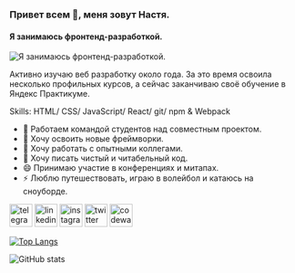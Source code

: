 ### Привет всем 👋, меня зовут Настя.
#### Я занимаюсь фронтенд-разработкой.
![Я занимаюсь фронтенд-разработкой.](https://scanca.net/netcat_files/214/368/h_7df64f6b464cae9a1df5f01ef8afa045)

Активно изучаю веб разработку около года. За это время освоила несколько профильных курсов, а сейчас заканчиваю своё обучение в Яндекс Практикуме.

Skills:  HTML/ CSS/ JavaScript/ React/ git/ npm & Webpack

- 🔭 Работаем командой студентов над совместным проектом. 
- 🌱 Хочу освоить новые фреймворки.
- 👯 Хочу работать с опытными коллегами. 
- 🤔 Хочу писать чистый и читабельный код.
- 😄 Принимаю участие в конференциях и митапах. 
- ⚡ Люблю путешествовать, играю в волейбол и катаюсь на сноуборде.


[<img src='https://cdn.jsdelivr.net/npm/simple-icons@3.0.1/icons/telegram.svg' alt='telegram' height='40'>](https://t.me/nastyaa_l)  [<img src='https://cdn.jsdelivr.net/npm/simple-icons@3.0.1/icons/linkedin.svg' alt='linkedin' height='40'>](https://www.linkedin.com/in/https://www.linkedin.com/in/анастасия-люгаева-a846071b2//)  [<img src='https://cdn.jsdelivr.net/npm/simple-icons@3.0.1/icons/instagram.svg' alt='instagram' height='40'>](https://www.instagram.com/nastyaa.l/)  [<img src='https://cdn.jsdelivr.net/npm/simple-icons@3.0.1/icons/twitter.svg' alt='twitter' height='40'>](https://twitter.com/nastyaa_l)  [<img src='https://cdn.jsdelivr.net/npm/simple-icons@3.0.1/icons/codewars.svg' alt='codewars' height='40'>](https://www.codewars.com/users/nastyaa-l)  

[![Top Langs](https://github-readme-stats.vercel.app/api/top-langs/?username=nastyaa-l)](https://github.com/anuraghazra/github-readme-stats)

![GitHub stats](https://github-readme-stats.vercel.app/api?username=nastyaa-l&show_icons=true)  
